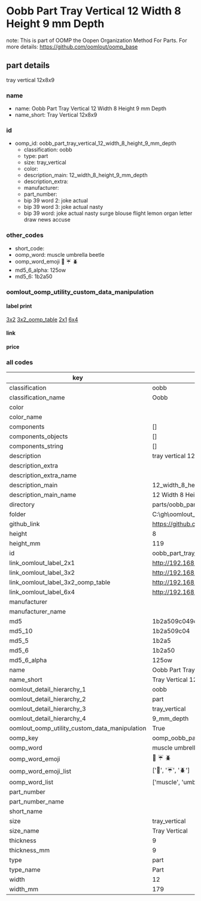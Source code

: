 # Oobb Part Tray Vertical 12 Width 8 Height 9 mm Depth  

note: This is part of OOMP the Oopen Organization Method For Parts. For more details: https://github.com/oomlout/oomp_base

##  part details
  



tray vertical 12x8x9



### name
* name: Oobb Part Tray Vertical 12 Width 8 Height 9 mm Depth
* name_short: Tray Vertical 12x8x9 
### id
* oomp_id: oobb_part_tray_vertical_12_width_8_height_9_mm_depth
  * classification: oobb
  * type: part
  * size: tray_vertical
  * color: 
  * description_main: 12_width_8_height_9_mm_depth
  * description_extra: 
  * manufacturer: 
  * part_number: 
  * bip 39 word 2: joke actual
  * bip 39 word 3: joke actual nasty
  * bip 39 word: joke actual nasty surge blouse flight lemon organ letter draw news accuse

### other_codes
* short_code: 
* oomp_word: muscle umbrella beetle
* oomp_word_emoji :muscle: :umbrella: :beetle:
* md5_6_alpha: 125ow
* md5_6: 1b2a50






### oomlout_oomp_utility_custom_data_manipulation
#### label print
[3x2](http://192.168.1.245:1112/?label=oomp%20125ow)
[3x2_oomp_table](http://192.168.1.108:1112/?label=oomp%20125ow)
[2x1](http://192.168.1.242:1112/?label=oomp%20125ow)
[6x4](http://192.168.1.55:1112/?label=oomp%20125ow)    

#### link

                              

#### price







### all codes 
| key | value |  
| --- | --- |  
| classification | oobb |  
| classification_name | Oobb |  
| color |  |  
| color_name |  |  
| components | [] |  
| components_objects | [] |  
| components_string | [] |  
| description | tray vertical 12x8x9 |  
| description_extra |  |  
| description_extra_name |  |  
| description_main | 12_width_8_height_9_mm_depth |  
| description_main_name | 12 Width 8 Height 9 mm Depth |  
| directory | parts/oobb_part_tray_vertical_12_width_8_height_9_mm_depth |  
| folder | C:\gh\oomlout_oobb_version_4_generated_parts\parts\oobb_part_tray_vertical_12_width_8_height_9_mm_depth |  
| github_link | https://github.com/oomlout/oomlout_oomp_part_src/tree/main/parts/oobb_part_tray_vertical_12_width_8_height_9_mm_depth |  
| height | 8 |  
| height_mm | 119 |  
| id | oobb_part_tray_vertical_12_width_8_height_9_mm_depth |  
| link_oomlout_label_2x1 | http://192.168.1.242:1112/?label=oomp%20125ow |  
| link_oomlout_label_3x2 | http://192.168.1.245:1112/?label=oomp%20125ow |  
| link_oomlout_label_3x2_oomp_table | http://192.168.1.108:1112/?label=oomp%20125ow |  
| link_oomlout_label_6x4 | http://192.168.1.55:1112/?label=oomp%20125ow |  
| manufacturer |  |  
| manufacturer_name |  |  
| md5 | 1b2a509c049c6ff9638c1da52640bbc2 |  
| md5_10 | 1b2a509c04 |  
| md5_5 | 1b2a5 |  
| md5_6 | 1b2a50 |  
| md5_6_alpha | 125ow |  
| name | Oobb Part Tray Vertical 12 Width 8 Height 9 mm Depth |  
| name_short | Tray Vertical 12x8x9  |  
| oomlout_detail_hierarchy_1 | oobb |  
| oomlout_detail_hierarchy_2 | part |  
| oomlout_detail_hierarchy_3 | tray_vertical |  
| oomlout_detail_hierarchy_4 | 9_mm_depth |  
| oomlout_oomp_utility_custom_data_manipulation | True |  
| oomp_key | oomp_oobb_part_tray_vertical_12_width_8_height_9_mm_depth |  
| oomp_word | muscle umbrella beetle |  
| oomp_word_emoji | :muscle: :umbrella: :beetle: |  
| oomp_word_emoji_list | [':muscle:', ':umbrella:', ':beetle:'] |  
| oomp_word_list | ['muscle', 'umbrella', 'beetle'] |  
| part_number |  |  
| part_number_name |  |  
| short_name |  |  
| size | tray_vertical |  
| size_name | Tray Vertical |  
| thickness | 9 |  
| thickness_mm | 9 |  
| type | part |  
| type_name | Part |  
| width | 12 |  
| width_mm | 179 |  
